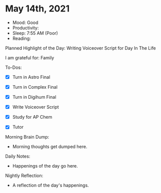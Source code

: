 # May 14th, 2021

- Mood: Good
- Productivity: 
- Sleep: 7:55 AM (Poor)
- Reading: 

Planned Highlight of the Day: Writing Voiceover Script for Day In The Life

I am grateful for: Family

To-Dos:
- [x] Turn in Astro Final
- [x] Turn in Complex Final
- [x] Turn in Digihum Final
- [x] Write Voiceover Script
- [x] Study for AP Chem
- [x] Tutor


Morning Brain Dump:
- Morning thoughts get dumped here.

Daily Notes:
- Happenings of the day go here.


Nightly Reflection: 
- A reflection of the day's happenings.





